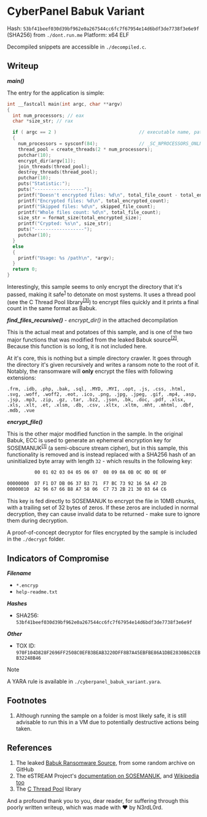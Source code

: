 # CyberPanel Babuk Variant

Hash: `53bf41beef030d39bf962e0a267544cc6fc7f67954e14d6bdf3de7738f3e6e9f` (SHA256) from `./dont.run.me`
Platform: x64 ELF

Decompiled snippets are accessible in `./decompiled.c`.

## Writeup

***main()***

The entry for the application is simple:

```c
int __fastcall main(int argc, char **argv)
{
  int num_processors; // eax
  char *size_str; // rax

  if ( argc == 2 )                              // executable name, path
  {
    num_processors = sysconf(84);               // _SC_NPROCESSORS_ONLN
    thread_pool = create_threads(2 * num_processors);
    putchar(10);
    encrypt_dir(argv[1]);
    join_threads(thread_pool);
    destroy_threads(thread_pool);
    putchar(10);
    puts("Statistic:");
    puts("------------------");
    printf("Doesn't encrypted files: %d\n", total_file_count - total_encrypted_count - skipped_file_count);
    printf("Encrypted files: %d\n", total_encrypted_count);
    printf("Skipped files: %d\n", skipped_file_count);
    printf("Whole files count: %d\n", total_file_count);
    size_str = format_size(total_encrypted_size);
    printf("Crypted: %s\n", size_str);
    puts("------------------");
    putchar(10);
  }
  else
  {
    printf("Usage: %s /path\n", *argv);
  }
  return 0;
}
```

Interestingly, this sample seems to only encrypt the directory that it's passed, making it safe<sup>[1](#footnotes)</sup> to detonate on most systems. It uses a thread pool (see the C Thread Pool library<sup>[[3]](#references)</sup>) to encrypt files quickly and it prints a final count in the same format as Babuk.

***find_files_recursive()*** - *encrypt_dir()* in the attached decompilation

This is the actual meat and potatoes of this sample, and is one of the two major functions that was modified from the leaked Babuk source<sup>[[2]](#references)</sup>. Because this function is so long, it is not included here.

At it's core, this is nothing but a simple directory crawler. It goes through the directory it's given recursively and writes a ransom note to the root of it. Notably, the ransomware will **only** encrypt the files with following extensions:

`.frm, .idb, .php, .bak, .sql, .MYD, .MYI, .opt, .js, .css, .html, .svg, .woff, .woff2, .eot, .ico, .png, .jpg, .jpeg, .gif, .mp4, .asp, .jsp, .mp3, .zip, .gz, .tar, .bz2, .json, .bk, .doc, .pdf, .xlsx, .xls, .xlt, .et, .xlsm, .db, .csv, .xltx, .xltm, .mht, .mhtml, .dbf, .mdb, .vue`

***encrypt_file()***

This is the other major modified function in the sample. In the original Babuk, ECC is used to generate an ephemeral encryption key for SOSEMANUK<sup>[[1]](#references)</sup> (a semi-obscure stream cipher), but in this sample, this functionality is removed and is instead replaced with a SHA256 hash of an uninitialized byte array with length `32` - which results in the following key:

```txt
          00 01 02 03 04 05 06 07  08 09 0A 0B 0C 0D 0E 0F
 
00000000  D7 F1 D7 DB 06 37 B3 71  F7 BC 73 92 16 5A 47 2D
00000010  A2 96 67 66 B8 A7 58 06  C7 73 2B 21 30 03 64 C6
```

This key is fed directly to SOSEMANUK to encrypt the file in 10MB chunks, with a trailing set of 32 bytes of zeros. If these zeros are included in normal decryption, they can cause invalid data to be returned - make sure to ignore them during decryption.

A proof-of-concept decryptor for files encrypted by the sample is included in the `./decrypt` folder.

## Indicators of Compromise

***Filename***

- `*.encryp`
- `help-readme.txt`

***Hashes***

- SHA256: `53bf41beef030d39bf962e0a267544cc6fc7f67954e14d6bdf3de7738f3e6e9f`

***Other***

- TOX ID: `970F104D828F2696FF2508C0EFB3BEAB3220DFF8B7A45EBFBE86A1DBE2830B62CEBB32248B46`

> [!NOTE]
> A YARA rule is available in `./cyberpanel_babuk_variant.yara`.

## Footnotes

1. Although running the sample on a folder is most likely safe, it is still advisable to run this in a VM due to potentially destructive actions being taken.

## References

1. The leaked [Babuk Ransomware Source](https://github.com/Hildaboo/BabukRansomwareSourceCode), from some random archive on GitHub
2. The eSTREAM Project's [documentation on SOSEMANUK](https://web.archive.org/web/20210507120806/https://www.ecrypt.eu.org/stream/sosemanukpf.html), and [Wikipedia too](https://en.wikipedia.org/wiki/SOSEMANUK)
3. The [C Thread Pool](https://github.com/Pithikos/C-Thread-Pool) library

And a profound thank you to you, dear reader, for suffering through this poorly written writeup, which was made with :heart: by N3rdL0rd.
